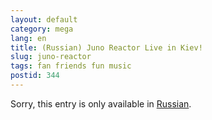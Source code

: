 ```yaml
---
layout: default
category: mega
lang: en
title: (Russian) Juno Reactor Live in Kiev!
slug: juno-reactor
tags: fan friends fun music 
postid: 344
---
```

<p>Sorry, this entry is only available in <a href="/mega/export/getposts.php">Russian</a>.</p>